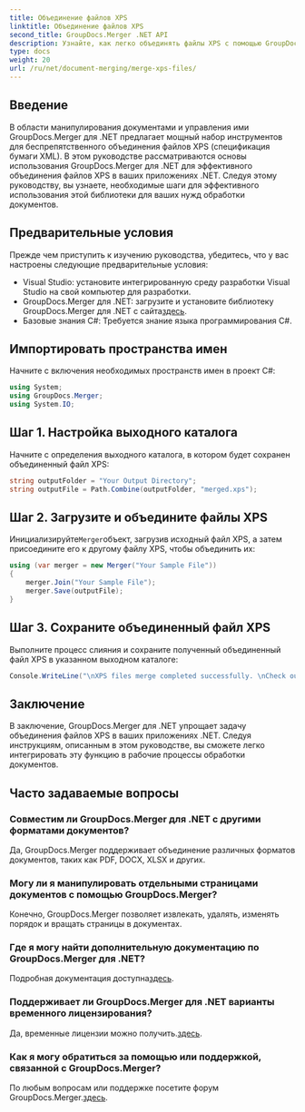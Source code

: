 ```yaml
---
title: Объединение файлов XPS
linktitle: Объединение файлов XPS
second_title: GroupDocs.Merger .NET API
description: Узнайте, как легко объединять файлы XPS с помощью GroupDocs.Merger для .NET. Упростите обработку документов в своих приложениях .NET.
type: docs
weight: 20
url: /ru/net/document-merging/merge-xps-files/
---
```

## Введение
В области манипулирования документами и управления ими GroupDocs.Merger для .NET предлагает мощный набор инструментов для беспрепятственного объединения файлов XPS (спецификация бумаги XML). В этом руководстве рассматриваются основы использования GroupDocs.Merger для .NET для эффективного объединения файлов XPS в ваших приложениях .NET. Следуя этому руководству, вы узнаете, необходимые шаги для эффективного использования этой библиотеки для ваших нужд обработки документов.
## Предварительные условия
Прежде чем приступить к изучению руководства, убедитесь, что у вас настроены следующие предварительные условия:
- Visual Studio: установите интегрированную среду разработки Visual Studio на свой компьютер для разработки.
-  GroupDocs.Merger для .NET: загрузите и установите библиотеку GroupDocs.Merger для .NET с сайта[здесь](https://releases.groupdocs.com/merger/net/).
- Базовые знания C#: Требуется знание языка программирования C#.

## Импортировать пространства имен
Начните с включения необходимых пространств имен в проект C#:
```csharp
using System; 
using GroupDocs.Merger;
using System.IO;
```
## Шаг 1. Настройка выходного каталога
Начните с определения выходного каталога, в котором будет сохранен объединенный файл XPS:
```csharp
string outputFolder = "Your Output Directory";
string outputFile = Path.Combine(outputFolder, "merged.xps");
```
## Шаг 2. Загрузите и объедините файлы XPS
 Инициализируйте`Merger`объект, загрузив исходный файл XPS, а затем присоедините его к другому файлу XPS, чтобы объединить их:
```csharp
using (var merger = new Merger("Your Sample File"))
{
    merger.Join("Your Sample File");
    merger.Save(outputFile);
}
```
## Шаг 3. Сохраните объединенный файл XPS
Выполните процесс слияния и сохраните полученный объединенный файл XPS в указанном выходном каталоге:
```csharp
Console.WriteLine("\nXPS files merge completed successfully. \nCheck output in {0}", outputFolder);
```

## Заключение
В заключение, GroupDocs.Merger для .NET упрощает задачу объединения файлов XPS в ваших приложениях .NET. Следуя инструкциям, описанным в этом руководстве, вы сможете легко интегрировать эту функцию в рабочие процессы обработки документов.

## Часто задаваемые вопросы
### Совместим ли GroupDocs.Merger для .NET с другими форматами документов?
Да, GroupDocs.Merger поддерживает объединение различных форматов документов, таких как PDF, DOCX, XLSX и других.
### Могу ли я манипулировать отдельными страницами документов с помощью GroupDocs.Merger?
Конечно, GroupDocs.Merger позволяет извлекать, удалять, изменять порядок и вращать страницы в документах.
### Где я могу найти дополнительную документацию по GroupDocs.Merger для .NET?
 Подробная документация доступна[здесь](https://reference.groupdocs.com/merger/net/).
### Поддерживает ли GroupDocs.Merger для .NET варианты временного лицензирования?
 Да, временные лицензии можно получить.[здесь](https://purchase.groupdocs.com/temporary-license/).
### Как я могу обратиться за помощью или поддержкой, связанной с GroupDocs.Merger?
 По любым вопросам или поддержке посетите форум GroupDocs.Merger.[здесь](https://forum.groupdocs.com/c/merger/32).